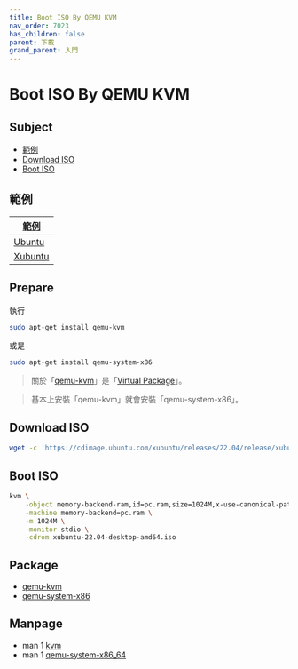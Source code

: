 ```yaml
---
title: Boot ISO By QEMU KVM
nav_order: 7023
has_children: false
parent: 下載
grand_parent: 入門
---
```



# Boot ISO By QEMU KVM


## Subject

* [範例](#範例)
* [Download ISO](#download-iso)
* [Boot ISO](#boot-iso)



## 範例

| [範例](https://github.com/samwhelp/note-about-ubuntu/tree/gh-pages/_demo/download/iso/22.04-flavours) |
| --- |
| [Ubuntu](https://github.com/samwhelp/note-about-ubuntu/tree/gh-pages/_demo/download/iso/22.04-flavours/ubuntu/boot.sh) |
| [Xubuntu](https://github.com/samwhelp/note-about-ubuntu/tree/gh-pages/_demo/download/iso/22.04-flavours/xubuntu/boot.sh) |


## Prepare

執行

``` sh
sudo apt-get install qemu-kvm
```

或是

``` sh
sudo apt-get install qemu-system-x86
```

> 關於「[qemu-kvm](https://packages.ubuntu.com/jammy/qemu-kvm)」是「[Virtual Package](https://www.debian.org/doc/debian-policy/ch-binary.html#virtual-packages)」。

> 基本上安裝「qemu-kvm」就會安裝「qemu-system-x86」。


## Download ISO

``` sh
wget -c 'https://cdimage.ubuntu.com/xubuntu/releases/22.04/release/xubuntu-22.04-desktop-amd64.iso'
```

## Boot ISO

``` sh
kvm \
	-object memory-backend-ram,id=pc.ram,size=1024M,x-use-canonical-path-for-ramblock-id=off \
	-machine memory-backend=pc.ram \
	-m 1024M \
	-monitor stdio \
	-cdrom xubuntu-22.04-desktop-amd64.iso
```


## Package

* [qemu-kvm](https://packages.ubuntu.com/jammy/qemu-kvm)
* [qemu-system-x86](https://packages.ubuntu.com/jammy/qemu-system-x86)


## Manpage

* man 1 [kvm](http://manpages.ubuntu.com/manpages/jammy/en/man1/kvm.1.html)
* man 1 [qemu-system-x86_64](http://manpages.ubuntu.com/manpages/jammy/en/man1/qemu-system-x86_64.1.html)
